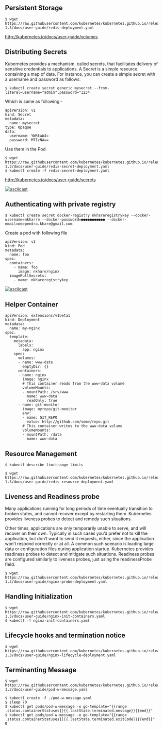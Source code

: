 ## Persistent Storage

```
$ wget https://raw.githubusercontent.com/kubernetes/kubernetes.github.io/release-1.3/docs/user-guide/redis-deployment.yaml
```
http://kubernetes.io/docs/user-guide/volumes


## Distributing Secrets
Kubernetes provides a mechanism, called secrets, that facilitates delivery of sensitive credentials to applications. A Secret is a simple resource containing a map of data. For instance, you can create a simple secret with a username and password as follows: 

```
$ kubectl create secret generic mysecret --from-literal=username="admin",password="1234
```

Which is same as following:-
```
apiVersion: v1
kind: Secret
metadata:
  name: mysecret
type: Opaque
data:
  username: YWRtaW4=
  password: MTIzNA==
```

Use them in the Pod
```
$ wget https://raw.githubusercontent.com/kubernetes/kubernetes.github.io/release-1.3/docs/user-guide/redis-secret-deployment.yaml
$ kubectl create -f redis-secret-deployment.yaml 
```

http://kubernetes.io/docs/user-guide/secrets

[![asciicast](https://asciinema.org/a/9d7za224ei7mgvlhkr88dcmah.png)](https://asciinema.org/a/9d7za224ei7mgvlhkr88dcmah)

## Authenticating with private registry

```
$ kubectl create secret docker-registry nkhareregistrykey --docker-username=nkharre --docker-password=●●●●●●●●●●● --docker-email=neependra.khare@gmail.com
```

Create a pod with following  file
```
apiVersion: v1
kind: Pod
metadata:
  name: foo
spec:
  containers:
    - name: foo
      image: nkhare/nginx
  imagePullSecrets:
    - name: nkhareregistrykey
```

[![asciicast](https://asciinema.org/a/82xxx53wm2lwq9v61iyylii10.png)](https://asciinema.org/a/82xxx53wm2lwq9v61iyylii10)


## Helper Container
```
apiVersion: extensions/v1beta1
kind: Deployment
metadata:
  name: my-nginx
spec:
  template:
    metadata:
      labels:
        app: nginx
    spec:
      volumes:
      - name: www-data
        emptyDir: {}
      containers:
      - name: nginx
        image: nginx
        # This container reads from the www-data volume
        volumeMounts:
        - mountPath: /srv/www
          name: www-data
          readOnly: true
      - name: git-monitor
        image: myrepo/git-monitor
        env:
        - name: GIT_REPO
          value: http://github.com/some/repo.git
        # This container writes to the www-data volume
        volumeMounts:
        - mountPath: /data
          name: www-data
```


## Resource Management

```
$ kubectl describe limitrange limits
```

```
$ wget https://raw.githubusercontent.com/kubernetes/kubernetes.github.io/release-1.3/docs/user-guide/redis-resource-deployment.yaml
```


## Liveness and Readiness probe
Many applications running for long periods of time eventually transition to broken states, and cannot recover except by restarting them. Kubernetes provides liveness probes to detect and remedy such situations.

Other times, applications are only temporarily unable to serve, and will recover on their own. Typically in such cases you’d prefer not to kill the application, but don’t want to send it requests, either, since the application won’t respond correctly or at all. A common such scenario is loading large data or configuration files during application startup. Kubernetes provides readiness probes to detect and mitigate such situations. Readiness probes are configured similarly to liveness probes, just using the readinessProbe field. 

```
$ wget https://raw.githubusercontent.com/kubernetes/kubernetes.github.io/release-1.3/docs/user-guide/nginx-probe-deployment.yaml
```


## Handling Initialization

```
$ wget https://raw.githubusercontent.com/kubernetes/kubernetes.github.io/release-1.3/docs/user-guide/nginx-init-containers.yaml
$ kubectl -f nginx-init-containers.yaml
```

## Lifecycle hooks and termination notice
```
$ wget https://raw.githubusercontent.com/kubernetes/kubernetes.github.io/release-1.3/docs/user-guide/nginx-lifecycle-deployment.yaml
```

## Terminanting Message

```
$ wget  https://raw.githubusercontent.com/kubernetes/kubernetes.github.io/release-1.3/docs/user-guide/pod-w-message.yaml
``` 


```
$ kubectl create -f ./pod-w-message.yaml
$ sleep 70
$ kubectl get pods/pod-w-message -o go-template="{{range .status.containerStatuses}}{{.lastState.terminated.message}}{{end}}"
$ kubectl get pods/pod-w-message -o go-template="{{range .status.containerStatuses}}{{.lastState.terminated.exitCode}}{{end}}"
0
```
